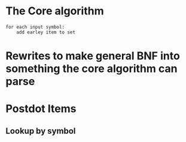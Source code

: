 # The Core algorithm

```
for each input symbol:
    add earley item to set
```

# Rewrites to make general BNF into something the core algorithm can parse

# Postdot Items

## Lookup by symbol
